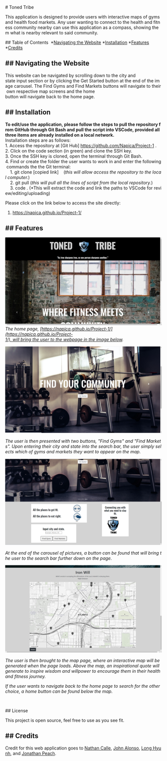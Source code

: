 # Toned Tribe

This application is designed to provide users with interactive maps of gyms and health food markets. Any user wanting to connect to the health and fitness community nearby can use this application as a compass, showing them what is nearby relevant to said community.

## Table of Contents 
*[Navigating the Website](#Navigating)
*[Installation](#installation)
*[Features](#features)
*[Credits](#credits)

## Navigating the Website 
---
This website can be navigated by scrolling down to the city and 
state input section or by clicking the Get Started button at the end of the image carousel. The Find Gyms and Find Markets buttons will navigate to their own respective map screens and the home 
button will navigate back to the home page.

## Installation
---
**To edit/use the application, please follow the steps to pull the repository from GitHub through Git Bash and pull the script into VSCode, provided all three items are already installed on a local network.**
Installation steps are as follows:
1. Access the repository at [Git Hub] https://github.com/Napica/Project-1 . 
2. Click on the code section (in green) and clone the SSH key.  
3. Once the SSH key is cloned, open the terminal through Git Bash.
4. Find or create the folder the user wants to work in and enter the following commands the the Git terminal:
    1. git clone [copied link]    (*this will allow access the repository to the local computer.*)
    2. git pull (*this will pull all the lines of script from the local repository.*)
    3. code . (*This will extract the code and link the paths to VSCode for review/editing/uploading)

Please click on the link below to access the site directly:

1. https://napica.github.io/Project-1/

## Features
---

![itemLinks](asset/images/HomePage2.png)
*The home page, [https://napica.github.io/Project-1/](https://napica.github.io/Project-1/), will bring the user to the webpage in the image below.*

![Toned Tribe](asset/images/HomePage3.png)

*The user is then presented with two buttons, "Find Gyms" and "Find Markets". Upon entering their city and state into the search bar, the user simply selects which of gyms and markets they want to appear on the map.*

![itemLinks](/asset/images/HomePage4.png)

*At the end of the carousel of pictures, a button can be found that will bring the user to the search bar further down on the page.*

![itemLinks](asset/images/MapPage.png)

*The user is then brought to the map page, where an interactive map will be generated when the page loads. Above the map, an inspirational quote will generate to inspire wisdom and willpower to encourage them in their health and fitness journey.*

*If the user wants to navigate back to the home page to search for the other choice, a home button can be found below the map.*

<br/>

## License


This project is open source, feel free to use as you see fit.

## Credits
---
Credit for this web application goes to [Nathan Calle](https://github.com/Napica), [John Alonso](https://github.com/jvalon9455), [Long Hyunh](https://github.com/Longhuynh741), and [Jonathan Peach](https://github.com/jonmakesitbetter).
